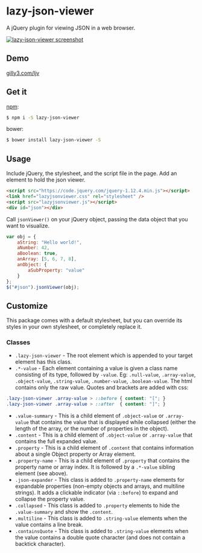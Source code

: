 ﻿# lazy-json-viewer

A jQuery plugin for viewing JSON in a web browser.

[![lazy-json-viewer screenshot](http://gilly3.com/ljv/ljv.png?1)](http://gilly3.com/ljv/)

## Demo

[gilly3.com/ljv](http://gilly3.com/ljv/)

## Get it

[npm](https://www.npmjs.com/package/lazy-json-viewer):

```sh
$ npm i -S lazy-json-viewer
```

bower:

```sh
$ bower install lazy-json-viewer -S
```

## Usage

Include jQuery, the stylesheet, and the script file in the page.  Add an element to hold the json viewer.

```html
<script src="https://code.jquery.com/jquery-1.12.4.min.js"></script>
<link href="lazyjsonviewer.css" rel="stylesheet" />
<script src="lazyjsonviewer.js"></script>
<div id="json"></div>
```

Call `jsonViewer()` on your jQuery object, passing the data object that you want to visualize.

```javascript
var obj = {
    aString: "Hello world!",
    aNumber: 42,
    aBoolean: true,
    anArray: [5, 6, 7, 8],
    anObject: {
        aSubProperty: "value"
    }
};
$("#json").jsonViewer(obj);
```

## Customize

This package comes with a default stylesheet, but you can override its styles in your own stylesheet, or completely replace it.

### Classes

* `.lazy-json-viewer` - The root element which is appended to your target element has this class.
* `.*-value` - Each element containing a value is given a class name consisting of its type, followed by `-value`. Eg: `.null-value`, `.array-value`, `.object-value`, `.string-value`, `.number-value`, `.boolean-value`.  The html contains only the raw value. Quotes and brackets are added with css:

```css
.lazy-json-viewer .array-value > ::before { content: "["; }
.lazy-json-viewer .array-value > ::after  { content: "]"; }
```

* `.value-summary` - This is a child element of `.object-value` or `.array-value` that contains the value that is displayed while collapsed (either the length of the array, or the number of properties in the object).
* `.content` - This is a child element of `.object-value` or `.array-value` that contains the full expanded value.
* `.property` - This is a child element of `.content` that contains information about a single Object property or Array element.
* `.property-name` - This is a child element of `.property` that contains the property name or array index.  It is followed by a `.*-value` sibling element (see above).
* `.json-expander` - This class is added to `.property-name` elements for expandable properties (non-empty objects and arrays, and multiline strings).  It adds a clickable indicator (via `::before`) to expand and collapse the property value.
* `.collapsed` - This class is added to `.property` elements to hide the `.value-summary` and show the `.content`.
* `.multiline` - This class is added to `.string-value` elements when the value contains a line break.
* `.containsQuote` - This class is added to `.string-value` elements when the value contains a double quote character (and does not contain a backtick character).
